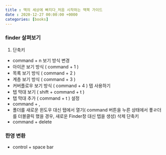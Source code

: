 ```yaml
---
title : 맥의 세상에 빠지다_처음 시작하는 맥북 가이드
date : 2020-12-27 00:00:00 +0000
categories: [books]
---
```


### finder 살펴보기
1. 단축키 
  + command + n
보기 방식 변경
  + 아이콘 보기 방식 ( command + 1 )
  + 목록 보기 방식 ( command + 2 )
  + 계층 보기 방식 ( command + 3 )
  + 커버플로우 보기 방식 ( command + 4 )
탭 사용하기
  + 텝 막대 보기 ( shift + command + t )
  + 탭 막대 추가 ( command + t )
설정
  + command + ,
  + 폴더를 새로운 윈도우 대신 탭에서 열기( command 버튼을 누른 상태에서 퐇ㄹ더를 더블클릭 했을 경우, 새로운 Finder창 대신 텝을 생성)
삭제 단축키
  + command + delete
### 한영 변환
  + control + space bar
